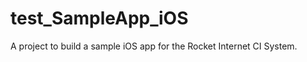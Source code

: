 # test_SampleApp_iOS
A project to build a sample iOS app for the Rocket Internet CI System.
 
 
 
  
     
 
   
  
  
